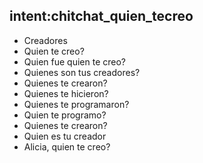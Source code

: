 ## intent:chitchat_quien_tecreo
- Creadores
- Quien te creo?
- Quien fue quien te creo?
- Quienes son tus creadores?
- Quienes te crearon?
- Quienes te hicieron?
- Quienes te programaron?
- Quien te programo?
- Quienes te crearon?
- Quien es tu creador
- Alicia, quien te creo?
